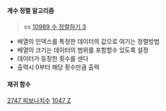 #### 계수 정렬 알고리즘

> ex
> [10989 수 정렬하기 3](./10989%EC%88%98%EC%A0%95%EB%A0%AC%ED%95%98%EA%B8%B03.js)

- 배열의 인덱스를 특정한 데이터의 값으로 여기는 정렬방법
- 배열의 크기는 데이터의 범위를 포함할수 있도록 설정
- 데이터가 등장한 횟수를 센다
- 출력시 0부터 해당 횟수만큼 출력

#### 재귀 함수

[2747 피보나치수](./2747%ED%94%BC%EB%B3%B4%EB%82%98%EC%B9%98%EC%88%98.js)
[1047 Z](./1047Z.js)
